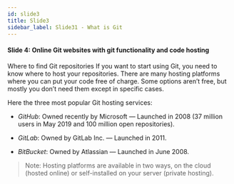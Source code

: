 ```yaml
---
id: slide3
title: Slide3
sidebar_label: Slide31 - What is Git
---
```


#### Slide 4: Online Git websites with git functionality and code hosting

Where to find Git repositories
If you want to start using Git, you need to know where to host your repositories. There are many hosting platforms where you can put your code free of charge. Some options aren’t free, but mostly you don’t need them except in specific cases.

Here the three most popular Git hosting services:

- *GitHub*: Owned recently by Microsoft — Launched in 2008 (37 million users in May 2019 and 100 million open repositories).

- *GitLab*: Owned by GitLab Inc. — Launched in 2011.

- *BitBucket*: Owned by Atlassian — Launched in June 2008.

> Note: Hosting platforms are available in two ways, on the cloud (hosted online) or self-installed on your server (private hosting).
